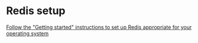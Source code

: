 # Redis setup
[Follow the "Getting started" instructions to set up Redis appropriate for your operating system](https://redis.io/learn/howtos/quick-start)

